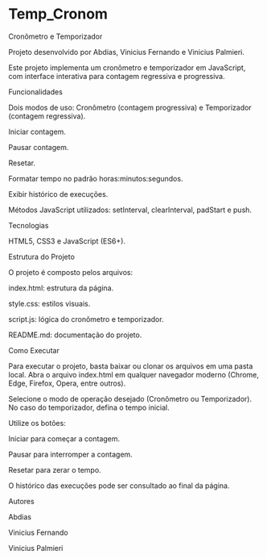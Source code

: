 # Temp_Cronom
Cronômetro e Temporizador

Projeto desenvolvido por Abdias, Vinicius Fernando e Vinicius Palmieri.

Este projeto implementa um cronômetro e temporizador em JavaScript, com interface interativa para contagem regressiva e progressiva.

Funcionalidades

Dois modos de uso: Cronômetro (contagem progressiva) e Temporizador (contagem regressiva).

Iniciar contagem.

Pausar contagem.

Resetar.

Formatar tempo no padrão horas:minutos:segundos.

Exibir histórico de execuções.

Métodos JavaScript utilizados: setInterval, clearInterval, padStart e push.

Tecnologias

HTML5, CSS3 e JavaScript (ES6+).

Estrutura do Projeto

O projeto é composto pelos arquivos:

index.html: estrutura da página.

style.css: estilos visuais.

script.js: lógica do cronômetro e temporizador.

README.md: documentação do projeto.

Como Executar

Para executar o projeto, basta baixar ou clonar os arquivos em uma pasta local.
Abra o arquivo index.html em qualquer navegador moderno (Chrome, Edge, Firefox, Opera, entre outros).

Selecione o modo de operação desejado (Cronômetro ou Temporizador).
No caso do temporizador, defina o tempo inicial.

Utilize os botões:

Iniciar para começar a contagem.

Pausar para interromper a contagem.

Resetar para zerar o tempo.

O histórico das execuções pode ser consultado ao final da página.

Autores

Abdias

Vinicius Fernando

Vinicius Palmieri
